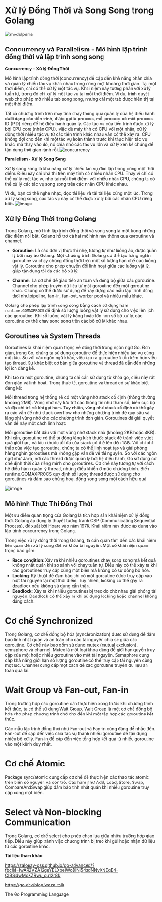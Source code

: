 # Xử lý Đồng Thời và Song Song trong Golang
![modelparra](https://github.com/nguyenthdu/GolangConcurrency/assets/110290495/ba56d35c-7ba2-4d96-9fed-98532c8975f5)

## Concurrency và Parallelism - Mô hình lập trình đồng thời và lập trình song song

**Concurrency - Xử lý Đồng Thời**

Mô hình lập trình đồng thời (concurrency) đề cập đến khả năng phân chia và quản lý nhiều tác vụ khác nhau trong cùng một khoảng thời gian. Tại một thời điểm, chỉ có thể xử lý một tác vụ. Khái niệm này tương phản với xử lý tuần tự, trong đó chỉ xử lý một tác vụ tại mỗi thời điểm. Ví dụ, trình duyệt web cho phép mở nhiều tab song song, nhưng chỉ một tab được hiển thị tại một thời điểm.

Tất cả chương trình trên máy tính chạy thông qua quản lý của hệ điều hành dưới dạng các tiến trình, được gọi là process, mỗi process có một process ID (PID) riêng để hệ điều hành quản lý. Các tác vụ của tiến trình được xử lý bởi CPU core (nhân CPU). Mặc dù máy tính có CPU với một nhân, xử lý đồng thời nhiều tác vụ từ các tiến trình khác nhau vẫn có thể xảy ra. CPU không đợi cho đến khi một tác vụ hoàn thành trước khi thực hiện tác vụ khác, mà thay vào đó, nó chia nhỏ các tác vụ lớn và xử lý xen kẽ chúng để tận dụng thời gian rảnh rỗi.
![concurrency](https://github.com/nguyenthdu/GolangConcurrency/assets/110290495/60c21dbb-1c44-4669-abf3-ac3a5eccb77b)

**Parallelism - Xử lý Song Song**

Xử lý song song là khả năng xử lý nhiều tác vụ độc lập trong cùng một thời điểm. Điều này chỉ khả thi trên máy tính có nhiều nhân CPU. Thay vì chỉ có thể xử lý một tác vụ nhỏ tại mỗi thời điểm, với nhiều nhân CPU, chúng ta có thể xử lý các tác vụ song song trên các nhân CPU khác nhau.

Ví dụ, bạn có thể nghe nhạc, đọc tài liệu và tải tài liệu cùng một lúc. Trong xử lý song song, các tác vụ này có thể được xử lý bởi các nhân CPU riêng biệt.
![image](https://github.com/nguyenthdu/GolangConcurrency/assets/110290495/6d6427a8-dcac-4633-86fb-299dd8dd0c42)


## Xử lý Đồng Thời trong Golang

Trong Golang, mô hình lập trình đồng thời và song song là một trong những đặc điểm nổi bật. Golang hỗ trợ cả hai mô hình này thông qua goroutine và channel.

- **Goroutine**: Là các đơn vị thực thi nhẹ, tương tự như luồng ảo, được quản lý bởi máy ảo Golang. Một chương trình Golang có thể tạo hàng nghìn goroutine và chạy chúng đồng thời trên một số lượng hạn chế các luồng vật lý. Goroutine cho phép chuyển đổi linh hoạt giữa các luồng vật lý, giúp tận dụng tối đa các bộ xử lý.

- **Channel**: Là cơ chế để giao tiếp an toàn và đồng bộ giữa các goroutine. Channel cho phép truyền dữ liệu từ một goroutine đến một goroutine khác. Chúng có thể được sử dụng để xây dựng các mẫu lập trình đồng thời như pipeline, fan-in, fan-out, worker pool và nhiều mẫu khác.

Golang cho phép lập trình song song bằng cách sử dụng hàm `runtime.GOMAXPROCS` để định số lượng luồng vật lý sử dụng cho việc lên lịch các goroutine. Khi số luồng vật lý bằng hoặc lớn hơn số bộ xử lý, các goroutine có thể chạy song song trên các bộ xử lý khác nhau.

## Goroutines và System Threads

Goroutines là khái niệm quan trọng về đồng thời trong ngôn ngữ Go. Đơn giản, trong Go, chúng ta sử dụng goroutine để thực hiện nhiều tác vụ cùng một lúc. So với các ngôn ngữ khác, việc tạo ra goroutine ít tốn kém hơn việc tạo thread. Sự khác biệt cơ bản giữa goroutine và thread đã dẫn đến những lợi ích đáng kể.

Khi tạo ra một goroutine, chúng ta chỉ cần sử dụng từ khóa go, điều này rất đơn giản và linh hoạt. Trong thực tế, goroutine và thread có sự khác biệt đáng kể:

Mỗi thread trong hệ thống sẽ có một vùng nhớ stack cố định (thông thường khoảng 2MB). Vùng nhớ này lưu trữ các thông tin như tham số, biến cục bộ và địa chỉ trả về khi gọi hàm.
Tuy nhiên, vùng nhớ stack cố định có thể gây ra các vấn đề như stack overflow cho những chương trình đệ quy sâu và lãng phí vùng nhớ cho các chương trình đơn giản.
Goroutines đã giải quyết vấn đề này một cách linh hoạt:

Mỗi goroutine bắt đầu với một vùng nhớ stack nhỏ (khoảng 2KB hoặc 4KB).
Khi cần, goroutine có thể tự động tăng kích thước stack để tránh việc vượt quá giới hạn, và kích thước tối đa của stack có thể lên đến 1GB.
Với chi phí thấp của việc tạo goroutine, chúng ta có thể linh hoạt tạo và giải phóng hàng nghìn goroutines mà không gặp vấn đề về tài nguyên.
So với các ngôn ngữ như Java, nơi các thread được quản lý bởi hệ điều hành, Go sử dụng cơ chế định thời của riêng mình cho goroutines. Cơ chế này tương tự với cách hệ điều hành quản lý thread, nhưng điều khiển ở mức chương trình. Biến runtime.GOMAXPROCS quy định số lượng thread được sử dụng cho goroutines và đảm bảo chúng hoạt động song song một cách hiệu quả.

![image](https://github.com/nguyenthdu/GolangConcurrency/assets/110290495/5dd3d5cb-46e8-44f9-aa13-05cf8b0e79ac)

## Mô hình Thực Thi Đồng Thời

Một ưu điểm quan trọng của Golang là tích hợp sẵn khái niệm xử lý đồng thời. Golang áp dụng lý thuyết tương tranh CSP (Communicating Sequential Process), đề xuất bởi Hoare vào năm 1978. Khái niệm này được áp dụng vào lập trình concurrency trong Golang.

Trong việc xử lý đồng thời trong Golang, ta cần quan tâm đến các khái niệm liên quan đến xử lý xung đột và khóa tài nguyên. Một số khái niệm quan trọng bao gồm:
- **Race condition**: Xảy ra khi nhiều goroutines chạy song song mà kết quả không nhất quán khi so sánh với chạy tuần tự. Điều này có thể xảy ra khi các goroutines truy cập cùng một biến mà không có sự đồng bộ hóa.
- **Locking**: Kỹ thuật để đảm bảo chỉ có một goroutine được truy cập vào một tài nguyên tại một thời điểm. Tuy nhiên, locking có thể gây ra deadlock nếu không sử dụng cẩn thận.
- **Deadlock**: Xảy ra khi nhiều goroutines bị treo do chờ nhau giải phóng tài nguyên. Deadlock có thể xảy ra khi sử dụng locking hoặc channel không đúng cách.

# Cơ chế Synchronized

Trong Golang, cơ chế đồng bộ hóa (synchronization) được sử dụng để đảm bảo tính nhất quán và an toàn cho các tài nguyên chia sẻ giữa các goroutine. Cơ chế này bao gồm sử dụng mutex (mutual exclusion), semaphore và channel. Mutex là một loại khóa dùng để giới hạn quyền truy cập của một hoặc nhiều goroutine vào một tài nguyên. Semaphore cung cấp khả năng giới hạn số lượng goroutine có thể truy cập tài nguyên cùng một lúc. Channel cung cấp một cách để các goroutine truyền dữ liệu an toàn qua lại.

# Wait Group và Fan-out, Fan-in

Trong trường hợp các goroutine cần thực hiện xong trước khi chương trình kết thúc, ta có thể sử dụng Wait Group. Wait Group là một cơ chế đồng bộ hóa cho phép chương trình chờ cho đến khi một tập hợp các goroutine kết thúc.

Các mẫu lập trình đồng thời như Fan-out và Fan-in cũng đáng để nhắc đến. Fan-out đề cập đến việc chia tác vụ thành nhiều goroutine để tận dụng nhiều bộ xử lý. Fan-in đề cập đến việc tổng hợp kết quả từ nhiều goroutine vào một kênh duy nhất.

# Cơ chế Atomic

Package sync/atomic cung cấp cơ chế để thực hiện các thao tác atomic trên biến số nguyên và con trỏ. Các hàm như Add, Load, Store, Swap, CompareAndSwap giúp đảm bảo tính nhất quán khi nhiều goroutine truy cập cùng một biến.




# Select và Non-blocking Communication

Trong Golang, cơ chế select cho phép chọn lựa giữa nhiều trường hợp giao tiếp. Điều này giúp tránh việc chương trình bị treo khi gửi hoặc nhận dữ liệu từ các goroutine khác.

**Tài liệu tham khảo**


https://zalopay-oss.github.io/go-advanced/?fbclid=IwAR2VZA12geYELXbeIWoDiNj54zdNNvXNEqE4-CIBSidwMoXZRwu_cu12r8U

https://go.dev/blog/waza-talk

The Go Programming Language
